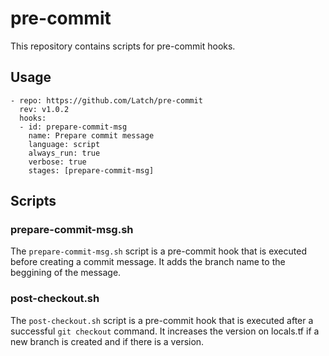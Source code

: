 # pre-commit
This repository contains scripts for pre-commit hooks.

## Usage

```
- repo: https://github.com/Latch/pre-commit
  rev: v1.0.2
  hooks:
  - id: prepare-commit-msg
    name: Prepare commit message
    language: script
    always_run: true
    verbose: true
    stages: [prepare-commit-msg]
```

## Scripts

### prepare-commit-msg.sh

The `prepare-commit-msg.sh` script is a pre-commit hook that is executed before creating a commit message. It adds the branch name to the beggining of the message.

### post-checkout.sh

The `post-checkout.sh` script is a pre-commit hook that is executed after a successful `git checkout` command. It increases the version on locals.tf if a new branch is created and if there is a version.
